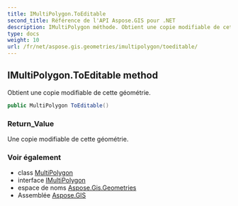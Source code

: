 ```yaml
---
title: IMultiPolygon.ToEditable
second_title: Référence de l'API Aspose.GIS pour .NET
description: IMultiPolygon méthode. Obtient une copie modifiable de cette géométrie.
type: docs
weight: 10
url: /fr/net/aspose.gis.geometries/imultipolygon/toeditable/
---
```

## IMultiPolygon.ToEditable method

Obtient une copie modifiable de cette géométrie.

```csharp
public MultiPolygon ToEditable()
```

### Return_Value

Une copie modifiable de cette géométrie.

### Voir également

* class [MultiPolygon](../../multipolygon/)
* interface [IMultiPolygon](../)
* espace de noms [Aspose.Gis.Geometries](../../imultipolygon/)
* Assemblée [Aspose.GIS](../../../)


